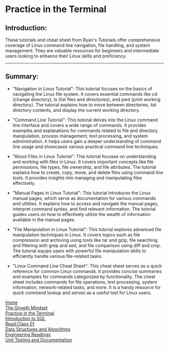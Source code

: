 
# Practice in the Terminal
## Introduction:

These tutorials and cheat sheet from Ryan's Tutorials offer comprehensive coverage of Linux command line navigation, file handling, and system management. They are valuable resources for beginners and intermediate users looking to enhance their Linux skills and proficiency.

----
 ## Summary:


  - "Navigation in Linux Tutorial": This tutorial focuses on the basics of navigating the Linux file system. It covers essential commands like cd (change directory), ls (list files and directories), and pwd (print working directory). The tutorial explains how to move between directories, list directory contents, and display the current working directory.

- "Command Line Tutorial": This tutorial delves into the Linux command line interface and covers a wide range of commands. It provides examples and explanations for commands related to file and directory manipulation, process management, text processing, and system administration. It helps users gain a deeper understanding of command line usage and showcases various practical command line techniques.

- "About Files in Linux Tutorial": This tutorial focuses on understanding and working with files in Linux. It covers important concepts like file permissions, file types, file ownership, and file attributes. The tutorial explains how to create, copy, move, and delete files using command line tools. It provides insights into managing and manipulating files effectively.

- "Manual Pages in Linux Tutorial": This tutorial introduces the Linux manual pages, which serve as documentation for various commands and utilities. It explains how to access and navigate the manual pages, interpret command syntax, and find relevant information. The tutorial guides users on how to effectively utilize the wealth of information available in the manual pages.

- "File Manipulation in Linux Tutorial": This tutorial explores advanced file manipulation techniques in Linux. It covers topics such as file compression and archiving using tools like tar and gzip, file searching and filtering with grep and sed, and file comparison using diff and cmp. The tutorial equips users with powerful file manipulation skills to efficiently handle various file-related tasks.

- "Linux Command Line Cheat Sheet": This cheat sheet serves as a quick reference for common Linux commands. It provides concise summaries and examples for commands categorized by functionality. The cheat sheet includes commands for file operations, text processing, system information, network-related tasks, and more. It is a handy resource for quick command lookup and serves as a useful tool for Linux users.


[Home](./README.md)       
[The Growth Mindset](./README2.md)    
[ Practice in the Terminal](./Terminal.md)   
[Introduction to SQL](./sql.md)   
[Read:Class 01](./Class01.md)    
[Data Structures and Algorithms](./Data.md)          
 [Engineering Readings](./EngineeringReadings.md)    
[Unit Testing and Documentation](./UnitTesting.md)